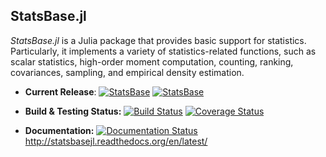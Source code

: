 ## StatsBase.jl

*StatsBase.jl* is a Julia package that provides basic support for statistics. Particularly, it implements a variety of statistics-related functions, such as scalar statistics, high-order moment computation, counting, ranking, covariances, sampling, and empirical density estimation.

- **Current Release**: 
  [![StatsBase](http://pkg.julialang.org/badges/StatsBase_0.5.svg)](http://pkg.julialang.org/?pkg=StatsBase)
  [![StatsBase](http://pkg.julialang.org/badges/StatsBase_0.6.svg)](http://pkg.julialang.org/?pkg=StatsBase)
- **Build & Testing Status:**
  [![Build Status](https://travis-ci.org/JuliaStats/StatsBase.jl.svg?branch=master)](https://travis-ci.org/JuliaStats/StatsBase.jl)
  [![Coverage Status](https://coveralls.io/repos/JuliaStats/StatsBase.jl/badge.svg?branch=master)](https://coveralls.io/r/JuliaStats/StatsBase.jl?branch=master)

- **Documentation:** [![Documentation Status](https://readthedocs.org/projects/statsbasejl/badge/?version=latest)](https://readthedocs.org/projects/statsbasejl/?badge=latest) <http://statsbasejl.readthedocs.org/en/latest/>
